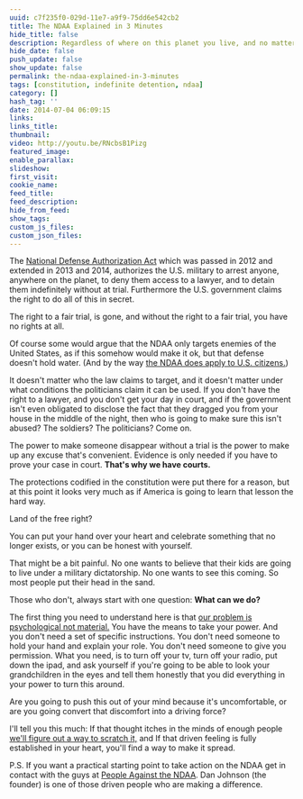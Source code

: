 ```yaml
---
uuid: c7f235f0-029d-11e7-a9f9-75dd6e542cb2
title: The NDAA Explained in 3 Minutes
hide_title: false
description: Regardless of where on this planet you live, and no matter what your nationality, the fact that the indefinite detention provisions of the NDAA are still on the books, should disturb you on a fundamental level. If not, give it three minutes.
hide_date: false
push_update: false
show_update: false
permalink: the-ndaa-explained-in-3-minutes
tags: [constitution, indefinite detention, ndaa]
category: []
hash_tag: ''
date: 2014-07-04 06:09:15
links:
links_title:
thumbnail:
video: http://youtu.be/RNcbsB1Pizg
featured_image:
enable_parallax:
slideshow:
first_visit:
cookie_name:
feed_title:
feed_description:
hide_from_feed:
show_tags:
custom_js_files:
custom_json_files:
---
```

The <a rel="nofollow" href="http://www.salon.com/2013/12/27/obama_signs_ndaa_2014_indefinite_detention_remains/">National Defense Authorization Act</a> which was passed in 2012 and extended in 2013 and 2014, authorizes the U.S. military to arrest anyone, anywhere on the planet, to deny them access to a lawyer, and to detain them indefinitely without at trial. Furthermore the U.S. government claims the right to do all of this in secret.

The right to a fair trial, is gone, and without the right to a fair trial, you have no rights at all.

Of course some would argue that the NDAA only targets enemies of the United States, as if this somehow would make it ok, but that defense doesn't hold water.  (And by the way <a rel="nofollow" href="http://www.salon.com/2011/12/16/three_myths_about_the_detention_bill/">the NDAA does apply to U.S. citizens.</a>)

It doesn't matter who the law claims to target, and it doesn't matter under what conditions the politicians claim it can be used. If you don't have the right to a lawyer, and you don't get your day in court, and if the government isn't even obligated to disclose the fact that they dragged you from your house in the middle of the night, then who is going to make sure this isn't abused? The soldiers? The politicians? Come on.

The power to make someone disappear without a trial is the power to make up any excuse that's convenient. Evidence is only needed if you have to prove your case in court. <strong>That's why we have courts.</strong>

The protections codified in the constitution were put there for a reason, but at this point it looks very much as if America is going to learn that lesson the hard way.

Land of the free right? 

You can put your hand over your heart and celebrate something that no longer exists, or you can be honest with yourself. 

That might be a bit painful. No one wants to believe that their kids are going to live under a military dictatorship. No one wants to see this coming. So most people put their head in the sand.

Those who don't, always start with one question: <strong>What can we do?</strong>

The first thing you need to understand here is that <a href="http://stormcloudsgathering.com/rule-from-the-shadows-the-psychology-of-power-part-1">our problem is psychological not material.</a> You have the means to take your power. And you don't need a set of specific instructions. You don't need someone to hold your hand and explain your role. You don't need someone to give you permission. What you need, is to turn off your tv, turn off your radio, put down the ipad, and ask yourself if you're going to be able to look your grandchildren in the eyes and tell them honestly that you did everything in your power to turn this around. 

Are you going to push this out of your mind because it's uncomfortable, or are you going convert that discomfort into a driving force?

I'll tell you this much: If that thought itches in the minds of enough people <a href="http://stormcloudsgathering.com/revolution-an-instruction-manual">we'll figure out a way to scratch it,</a> and If that driven feeling is fully established in your heart, you'll find a way to make it spread.

P.S. If you want a practical starting point to take action on the NDAA get in contact with the guys at <a href="http://pandaunite.org/">People Against the NDAA</a>. Dan Johnson (the founder) is one of those driven people who are making a difference.

